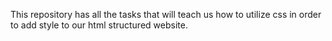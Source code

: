 This repository has all the tasks that will teach us how to utilize css in order to add style to our html structured website.